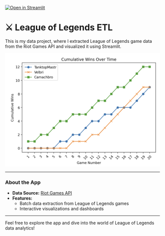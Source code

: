[![Open in Streamlit](https://static.streamlit.io/badges/streamlit_badge_black_white.svg)](https://unchained.streamlit.app/)

# ⚔️ League of Legends ETL

This is my data project, where I extracted League of Legends game data from the Riot Games API and visualized it using Streamlit.

![dashboard](/assets/images/dashboard.PNG)

---

### About the App
- **Data Source:** [Riot Games API](https://developer.riotgames.com/apis)
- **Features:**
  - Batch data extraction from League of Legends games
  - Interactive visualizations and dashboards

---

Feel free to explore the app and dive into the world of League of Legends data analytics!
